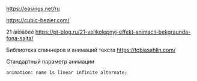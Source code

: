 https://easings.net/ru

https://cubic-bezier.com/

21 àíèìàöèé
https://pt-blog.ru/21-velikolepnyj-effekt-animacii-bekgraunda-fona-sajta/

Библиотека спиннеров и анимаций текста
https://tobiasahlin.com/

Стандартный параметр анимации 
```
animation: name 1s linear infinite alternate;
```
